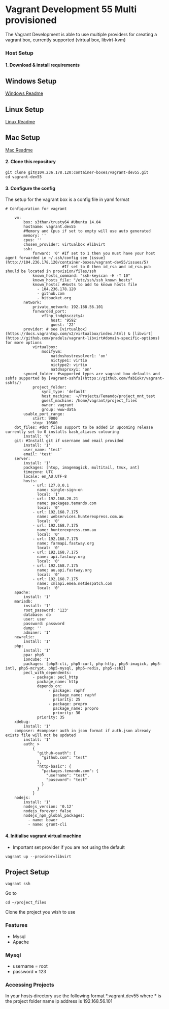 Vagrant Development 55 Multi provisioned
====

The Vagrant Development is able to use multiple providers for creating a vagrant box, currently supported (virtual box, libvirt-kvm)

### Host Setup

#### 1. Download & install requirements

## Windows Setup
[Windows Readme](docs/windows.md)

## Linux Setup
[Linux Readme](docs/linux.md)

## Mac Setup
[Mac Readme](docs/osx.md)

#### 2. Clone this repository

```
git clone git@104.236.178.120:container-boxes/vagrant-dev55.git
cd vagrant-dev55
```

#### 3. Configure the config

The setup for the vagrant box is a config file in yaml format

```
# Configuration for vagrant

    vm:
        box: s3than/trusty64 #Ubuntu 14.04
        hostname: vagrant.dev55 
        #Memory and Cpus if set to empty will use auto generated
        memory: ''
        cpus: ''
        chosen_provider: virtualbox #libvirt
        ssh:
            forward: '0' #If set to 1 then you must have your host agent forwarded in ~/.ssh/config see [issue](http://104.236.178.120/container-boxes/vagrant-dev55/issues/5)
                         #If set to 0 then id_rsa and id_rsa.pub should be located in provision/files/ssh
            known_hosts_command: "ssh-keyscan -H -T 10"
            known_hosts_file: "/etc/ssh/ssh_known_hosts"
            known_hosts: #Hosts to add to known hosts file
              - 104.236.178.120
              - github.com
              - bitbucket.org
        network:
            private_network: 192.168.56.101
            forwarded_port:
                vflnp_tndgksczzty4:
                    host: '9592'
                    guest: '22'
        provider: # see [virtualbox](https://docs.vagrantup.com/v2/virtualbox/index.html) & [libvirt](https://github.com/pradels/vagrant-libvirt#domain-specific-options) for more options 
            virtualbox:
                modifyvm:
                    natdnshostresolver1: 'on'
                    nictype1: virtio
                    nictype2: virtio
                    natdnsproxy1: 'on'
        synced_folder: #supported types are vagrant box defaults and sshfs supported by [vagrant-sshfs](https://github.com/fabiokr/vagrant-sshfs/)
            project_folder:
                sync_type: 'default'
                host_machine:  ~/Projects/Temando/project_mnt_test
                guest_machine: /home/vagrant/project_files
                owner: vagrant
                group: www-data
        usable_port_range:
            start: 9000
            stop: 10500
    dot_files: #dot files support to be added in upcoming release currently set to 0 installs bash_aliases colouring
        install: '0'
    git: #Install git if username and email provided 
        install: '1'
        user_name: 'test'
        email: 'test'
    server: 
        install: '1'
        packages: [htop, imagemagick, multitail, tmux, ant]
        timezone: UTC
        locale: en_AU.UTF-8
        hosts:
            - url: 127.0.0.1
              name: single-sign-on
              local: '1'
            - url: 192.168.20.21
              name: packages.temando.com
              local: '0'
            - url: 192.168.7.175
              name: webservices.hunterexpress.com.au
              local: '0'
            - url: 192.168.7.175
              name: hunterexpress.com.au
              local: '0'
            - url: 192.168.7.175
              name: farmapi.fastway.org
              local: '0'
            - url: 192.168.7.175
              name: api.fastway.org
              local: '0'
            - url: 192.168.7.175
              name: au.api.fastway.org
              local: '0'
            - url: 192.168.7.175
              name: xmlapi.emea.netdespatch.com
              local: '0'
    apache:
        install: '1'
    mariadb:
        install: '1'
        root_password: '123'
        database: db
        user: user
        password: password
        dump: ''
        adminer: '1'
    newrelic:
        install: '1'
    php:
        install: '1'
        ppa: php5
        ioncube: '1'
        packages: [php5-cli, php5-curl, php-http, php5-imagick, php5-intl, php5-mcrypt, php5-mysql, php5-redis, php5-ssh2]
        pecl_with_dependents:
            - package: pecl_http
              package_name: http
              depends_on:
                   - package: raphf
                     package_name: raphf
                     priority: 25
                   - package: propro
                     package_name: propro
                     priority: 30
              priority: 35
    xdebug:
        install: '1'
    composer: #composer auth in json format if auth.json already exists file will not be updated
        install: '1'
        auth: >
            {
              "github-oauth": {
                "github.com": "test"
              },
              "http-basic": {
                "packages.temando.com": {
                  "username": "test",
                  "password": "test"
                }
              }
            }
    nodejs:
        install: '1'
        nodejs_version: '0.12'
        nodejs_forever: false
        nodejs_npm_global_packages:
          - name: bower
          - name: grunt-cli
```            


#### 4. Initialise vagrant virtual machine

* Important set provider if you are not using the default
```
vagrant up --provider=libvirt
```

## Project Setup

```
vagrant ssh
```

Go to

```
cd ~/project_files
```

Clone the project you wish to use

### Features

* Mysql
* Apache

### Mysql

* username = root
* password = 123

### Accessing Projects

In your hosts directory use the following format *.vagrant.dev55 where * is the project folder name ip address is 192.168.56.101